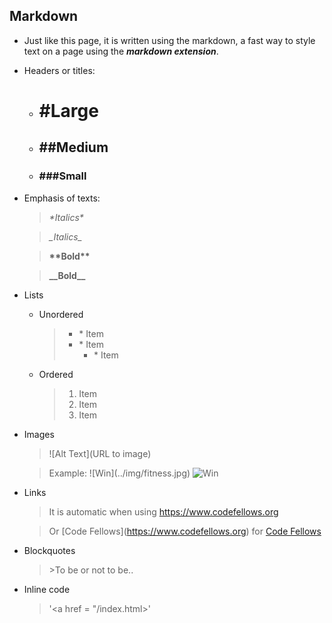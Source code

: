 ## Markdown

- Just like this page, it is written using the markdown, a fast way to style text on a page using the ***markdown extension***.

- Headers or titles:
   - # \#Large
   - ## \##Medium
   - ### \###Small
   
- Emphasis of texts:
   > *\*Italics\**
   
   > _\_Italics\__
   
   > **\*\*Bold\*\***
   
   > __\_\_Bold\_\___
   
- Lists
   - Unordered
      > * \* Item
      > * \* Item
      >   * \* Item
      
   - Ordered
   
      >1. Item
      >1. Item 
      >1. Item
      
- Images      
   > \!\[Alt Text]\(URL to image)
   
   > Example: \!\[Win]\(../img/fitness.jpg)
   > ![Win](../img/fitness.jpg)
   
- Links
   > It is automatic when using https://www.codefellows.org
   
   > Or \[Code Fellows](https://www.codefellows.org) for [Code Fellows](https://www.codefellows.org)
   
- Blockquotes
   > \>To be or not to be..
   
- Inline code
   > '<a href = "/index.html>'
   
